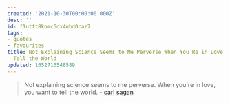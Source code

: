 ```yaml
---
created: '2021-10-30T00:00:00.000Z'
desc: ''
id: f1utft8komc5dx4ubd0caz7
tags:
- quotes
- favourites
title: Not Explaining Science Seems to Me Perverse When You Re in Love  You Want to
  Tell the World
updated: 1652716548589
---
```

   
> Not explaining science seems to me perverse. When you're in love, you want to tell the world. - [carl sagan](../../resources/people/carl%20sagan.md)